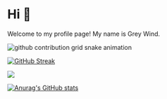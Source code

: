 # Hi 👋

Welcome to my profile page! My name is Grey Wind.

<picture>
  <source media="(prefers-color-scheme: dark)" srcset="https://hub.ggo.icu/Grey-Wind/Grey-Wind/raw/output/github-contribution-grid-snake-dark.svg">
  <source media="(prefers-color-scheme: light)" srcset="https://hub.ggo.icu/Grey-Wind/Grey-Wind/raw/output/github-contribution-grid-snake.svg">
  <img alt="github contribution grid snake animation" src="https://hub.ggo.icu/Grey-Wind/Grey-Wind/raw/output/github-contribution-grid-snake.svg">
</picture>

[![GitHub Streak](https://streak-stats.demolab.com?user=Grey-Wind&theme=buefy&border_radius=10&locale=zh_Hans)](https://git.io/streak-stats)<!-- 用了https://streak-stats.demolab.com/ -->

<!-- ![Top Langs](https://github-readme-stats.vercel.app/api/top-langs/?username=Grey-Wind) -->

<div>
    <img  src="https://github-readme-stats.vercel.app/api/top-langs/?username=Grey-Wind&layout=compact" />
</div>

[![Anurag's GitHub stats](https://github-readme-stats.vercel.app/api?username=Grey-Wind)](https://github.com/Grey-Wind/Grey-Wind/)

